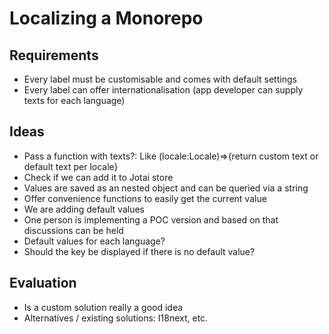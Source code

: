 # Localizing a Monorepo

## Requirements

- Every label must be customisable and comes with default settings
- Every label can offer internationalisation (app developer can supply texts for each language)

## Ideas

- Pass a function with texts?: Like (locale:Locale)=>{return custom text or default text per locale}
- Check if we can add it to Jotai store
- Values are saved as an nested object and can be queried via a string
- Offer convenience functions to easily get the current value
- We are adding default values
- One person is implementing a POC version and based on that discussions can be held
- Default values for each language?
- Should the key be displayed if there is no default value?

## Evaluation

- Is a custom solution really a good idea
- Alternatives / existing solutions: I18next, etc.
